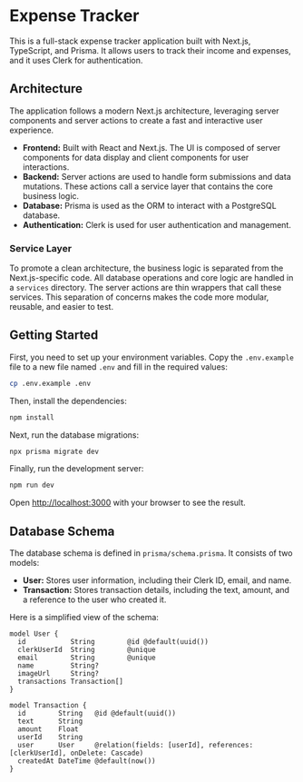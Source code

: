 # Expense Tracker

This is a full-stack expense tracker application built with Next.js, TypeScript, and Prisma. It allows users to track their income and expenses, and it uses Clerk for authentication.

## Architecture

The application follows a modern Next.js architecture, leveraging server components and server actions to create a fast and interactive user experience.

- **Frontend:** Built with React and Next.js. The UI is composed of server components for data display and client components for user interactions.
- **Backend:** Server actions are used to handle form submissions and data mutations. These actions call a service layer that contains the core business logic.
- **Database:** Prisma is used as the ORM to interact with a PostgreSQL database.
- **Authentication:** Clerk is used for user authentication and management.

### Service Layer

To promote a clean architecture, the business logic is separated from the Next.js-specific code. All database operations and core logic are handled in a `services` directory. The server actions are thin wrappers that call these services. This separation of concerns makes the code more modular, reusable, and easier to test.

## Getting Started

First, you need to set up your environment variables. Copy the `.env.example` file to a new file named `.env` and fill in the required values:

```bash
cp .env.example .env
```

Then, install the dependencies:

```bash
npm install
```

Next, run the database migrations:

```bash
npx prisma migrate dev
```

Finally, run the development server:

```bash
npm run dev
```

Open [http://localhost:3000](http://localhost:3000) with your browser to see the result.

## Database Schema

The database schema is defined in `prisma/schema.prisma`. It consists of two models:

- **User:** Stores user information, including their Clerk ID, email, and name.
- **Transaction:** Stores transaction details, including the text, amount, and a reference to the user who created it.

Here is a simplified view of the schema:

```prisma
model User {
  id           String        @id @default(uuid())
  clerkUserId  String        @unique
  email        String        @unique
  name         String?
  imageUrl     String?
  transactions Transaction[]
}

model Transaction {
  id        String   @id @default(uuid())
  text      String
  amount    Float
  userId    String
  user      User     @relation(fields: [userId], references: [clerkUserId], onDelete: Cascade)
  createdAt DateTime @default(now())
}
```
